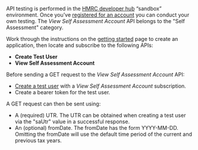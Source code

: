 API testing is performed in the [HMRC developer hub](https://developer.service.hmrc.gov.uk/api-documentation) “sandbox” environment. Once you’ve [registered for an account](https://developer.service.hmrc.gov.uk/developer/registration) you can conduct your own testing. The *View Self Assessment Account* API belongs to the "Self Assessment" category.

Work through the instructions on the [getting started](https://developer.service.hmrc.gov.uk/api-documentation/docs/using-the-hub) page to create an application, then locate and subscribe to the following APIs:
* **Create Test User**
* **View Self Assessment Account**

Before sending a GET request to the *View Self Assessment Account* API:
- [Create a test user](https://developer.service.hmrc.gov.uk/api-documentation/docs/api/service/api-platform-test-user/1.0) with a *View Self Assessment Account* subscription.
- Create a bearer token for the test user.

A GET request can then be sent using:
- A (required) UTR. The UTR can be obtained when creating a test user via the "saUtr" value in a successful response.
- An (optional) fromDate. The fromDate has the form YYYY-MM-DD. Omitting the fromDate will use the default time period of the current and previous tax years.
